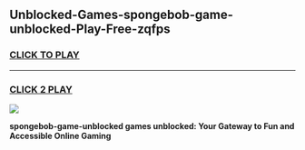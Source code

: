 
## Unblocked-Games-spongebob-game-unblocked-Play-Free-zqfps
<h3>
<a href="https://premium76.site?title=spongebob-game-unblocked&ref=21A">CLICK TO PLAY</a></h3>
<hr>

<h3>
<a href="https://premium76.site?title=spongebob-game-unblocked&ref=21A">CLICK 2 PLAY</a>
  
</h3>

<a href="https://premium76.site?title=spongebob-game-unblocked&ref=21A"><img src="https://clearcache.store/games.png"></a>


**spongebob-game-unblocked games unblocked: Your Gateway to Fun and Accessible Online Gaming**
